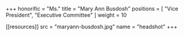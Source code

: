+++
honorific = "Ms."
title = "Mary Ann Busdosh"
positions = [
  "Vice President",
  "Executive Committee"
]
weight = 10

[[resources]]
  src  = "maryann-busdosh.jpg"
  name = "headshot"
+++
